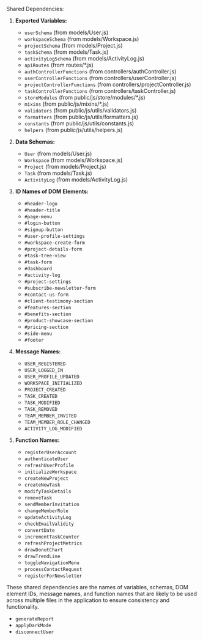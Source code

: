 Shared Dependencies:

1. **Exported Variables:**
   - `userSchema` (from models/User.js)
   - `workspaceSchema` (from models/Workspace.js)
   - `projectSchema` (from models/Project.js)
   - `taskSchema` (from models/Task.js)
   - `activityLogSchema` (from models/ActivityLog.js)
   - `apiRoutes` (from routes/*.js)
   - `authControllerFunctions` (from controllers/authController.js)
   - `userControllerFunctions` (from controllers/userController.js)
   - `projectControllerFunctions` (from controllers/projectController.js)
   - `taskControllerFunctions` (from controllers/taskController.js)
   - `storeModules` (from public/js/store/modules/*.js)
   - `mixins` (from public/js/mixins/*.js)
   - `validators` (from public/js/utils/validators.js)
   - `formatters` (from public/js/utils/formatters.js)
   - `constants` (from public/js/utils/constants.js)
   - `helpers` (from public/js/utils/helpers.js)

2. **Data Schemas:**
   - `User` (from models/User.js)
   - `Workspace` (from models/Workspace.js)
   - `Project` (from models/Project.js)
   - `Task` (from models/Task.js)
   - `ActivityLog` (from models/ActivityLog.js)

3. **ID Names of DOM Elements:**
   - `#header-logo`
   - `#header-title`
   - `#page-menu`
   - `#login-button`
   - `#signup-button`
   - `#user-profile-settings`
   - `#workspace-create-form`
   - `#project-details-form`
   - `#task-tree-view`
   - `#task-form`
   - `#dashboard`
   - `#activity-log`
   - `#project-settings`
   - `#subscribe-newsletter-form`
   - `#contact-us-form`
   - `#client-testimony-section`
   - `#features-section`
   - `#benefits-section`
   - `#product-showcase-section`
   - `#pricing-section`
   - `#side-menu`
   - `#footer`

4. **Message Names:**
   - `USER_REGISTERED`
   - `USER_LOGGED_IN`
   - `USER_PROFILE_UPDATED`
   - `WORKSPACE_INITIALIZED`
   - `PROJECT_CREATED`
   - `TASK_CREATED`
   - `TASK_MODIFIED`
   - `TASK_REMOVED`
   - `TEAM_MEMBER_INVITED`
   - `TEAM_MEMBER_ROLE_CHANGED`
   - `ACTIVITY_LOG_MODIFIED`

5. **Function Names:**
   - `registerUserAccount`
   - `authenticateUser`
   - `refreshUserProfile`
   - `initializeWorkspace`
   - `createNewProject`
   - `createNewTask`
   - `modifyTaskDetails`
   - `removeTask`
   - `sendMemberInvitation`
   - `changeMemberRole`
   - `updateActivityLog`
   - `checkEmailValidity`
   - `convertDate`
   - `incrementTaskCounter`
   - `refreshProjectMetrics`
   - `drawDonutChart`
   - `drawTrendLine`
   - `toggleNavigationMenu`
   - `processContactRequest`
   - `registerForNewsletter`

These shared dependencies are the names of variables, schemas, DOM element IDs, message names, and function names that are likely to be used across multiple files in the application to ensure consistency and functionality.
   - `generateReport`
   - `applyDarkMode`
   - `disconnectUser`